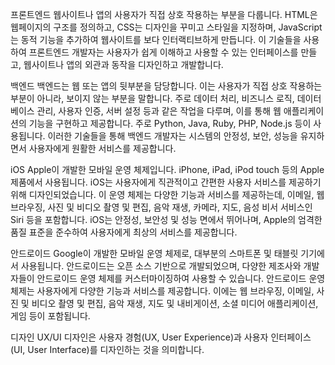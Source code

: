 프론트엔드
웹사이트나 앱의 사용자가 직접 상호 작용하는 부분을 다룹니다.
HTML은 웹페이지의 구조를 정의하고, CSS는 디자인을 꾸미고 스타일을 지정하며, JavaScript는 동적 기능을 추가하여 웹사이트를 보다 인터랙티브하게 만듭니다. 이 기술들을 사용하여 프론트엔드 개발자는 사용자가 쉽게 이해하고 사용할 수 있는 인터페이스를 만들고, 웹사이트나 앱의 외관과 동작을 디자인하고 개발합니다.

백엔드
백엔드는 웹 또는 앱의 뒷부분을 담당합니다. 이는 사용자가 직접 상호 작용하는 부분이 아니라, 보이지 않는 부분을 말합니다. 주로 데이터 처리, 비즈니스 로직, 데이터베이스 관리, 사용자 인증, 서버 설정 등과 같은 작업을 다루며, 이를 통해 웹 애플리케이션의 기능을 구현하고 제공합니다. 주로 Python, Java, Ruby, PHP, Node.js 등이 사용됩니다. 이러한 기술들을 통해 백엔드 개발자는 시스템의 안정성, 보안, 성능을 유지하면서 사용자에게 원활한 서비스를 제공합니다.

iOS
Apple이 개발한 모바일 운영 체제입니다. iPhone, iPad, iPod touch 등의 Apple 제품에서 사용됩니다. iOS는 사용자에게 직관적이고 간편한 사용자 서비스를 제공하기 위해 디자인되었습니다. 이 운영 체제는 다양한 기능과 서비스를 제공하는데, 이메일, 웹 브라우징, 사진 및 비디오 촬영 및 편집, 음악 재생, 카메라, 지도, 음성 비서 서비스인 Siri 등을 포함합니다. iOS는 안정성, 보안성 및 성능 면에서 뛰어나며, Apple의 엄격한 품질 표준을 준수하여 사용자에게 최상의 서비스를 제공합니다.

안드로이드
Google이 개발한 모바일 운영 체제로, 대부분의 스마트폰 및 태블릿 기기에서 사용됩니다. 안드로이드는 오픈 소스 기반으로 개발되었으며, 다양한 제조사와 개발자들이 안드로이드 운영 체제를 커스터마이징하여 사용할 수 있습니다.
안드로이드 운영 체제는 사용자에게 다양한 기능과 서비스를 제공합니다. 이에는 웹 브라우징, 이메일, 사진 및 비디오 촬영 및 편집, 음악 재생, 지도 및 내비게이션, 소셜 미디어 애플리케이션, 게임 등이 포함됩니다.

디자인
UX/UI 디자인은 사용자 경험(UX, User Experience)과 사용자 인터페이스(UI, User Interface)를 디자인하는 것을 의미합니다.